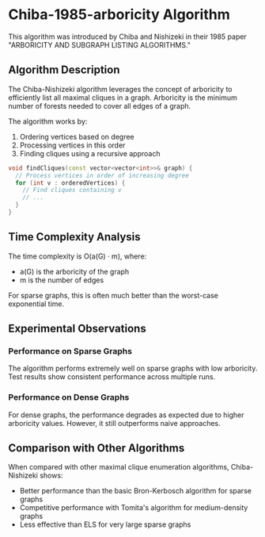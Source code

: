 # Chiba-1985-arboricity Algorithm

This algorithm was introduced by Chiba and Nishizeki in their 1985 paper "ARBORICITY AND SUBGRAPH LISTING ALGORITHMS."

## Algorithm Description

The Chiba-Nishizeki algorithm leverages the concept of arboricity to efficiently list all maximal cliques in a graph. Arboricity is the minimum number of forests needed to cover all edges of a graph.

The algorithm works by:
1. Ordering vertices based on degree
2. Processing vertices in this order
3. Finding cliques using a recursive approach

```cpp
void findCliques(const vector<vector<int>>& graph) {
  // Process vertices in order of increasing degree
  for (int v : orderedVertices) {
    // Find cliques containing v
    // ...
  }
}
```

## Time Complexity Analysis

The time complexity is O(a(G) · m), where:
- a(G) is the arboricity of the graph
- m is the number of edges

For sparse graphs, this is often much better than the worst-case exponential time.

## Experimental Observations

### Performance on Sparse Graphs

The algorithm performs extremely well on sparse graphs with low arboricity. Test results show consistent performance across multiple runs.

### Performance on Dense Graphs

For dense graphs, the performance degrades as expected due to higher arboricity values. However, it still outperforms naive approaches.

## Comparison with Other Algorithms

When compared with other maximal clique enumeration algorithms, Chiba-Nishizeki shows:
- Better performance than the basic Bron-Kerbosch algorithm for sparse graphs
- Competitive performance with Tomita's algorithm for medium-density graphs
- Less effective than ELS for very large sparse graphs
